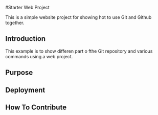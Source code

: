 #Starter Web Project

This is a simple website project for showing hot to use Git and Github together.

## Introduction

This example is to show differen part o fthe Git repository and various commands using a web project.

## Purpose

## Deployment

## How To Contribute